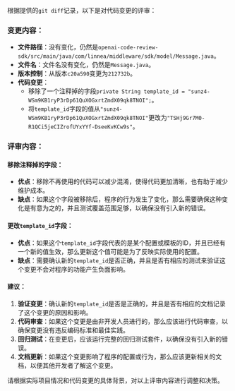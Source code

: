 根据提供的`git diff`记录，以下是对代码变更的评审：

### 变更内容：
- **文件路径**：没有变化，仍然是`openai-code-review-sdk/src/main/java/com/linnea/middleware/sdk/model/Message.java`。
- **文件名**：文件名没有变化，仍然是`Message.java`。
- **版本控制**：从版本`c20a590`变更为`212732b`。
- **代码变更**：
  - 移除了一个注释掉的字段`private String template_id = "sunz4-WSm9KB1ryP3rDp61QuXOGxrtZmdX09qk8TNOI";`。
  - 将`template_id`字段的值从`"sunz4-WSm9KB1ryP3rDp61QuXOGxrtZmdX09qk8TNOI"`更改为`"TSHj9Gr7M0-R1QCi5jeCIZrofUYxYYf-DseeKvKCw9s"`。

### 评审内容：

#### 移除注释掉的字段：
- **优点**：移除不再使用的代码可以减少混淆，使得代码更加清晰，也有助于减少维护成本。
- **缺点**：如果这个字段被移除后，程序的行为发生了变化，那么需要确保这种变化是有意为之的，并且测试覆盖范围足够，以确保没有引入新的错误。

#### 更改`template_id`字段：
- **优点**：如果这个`template_id`字段代表的是某个配置或模板的ID，并且已经有一个新的值生效，那么更新这个值可能是为了反映实际使用的配置。
- **缺点**：需要确认新的`template_id`是否正确，并且是否有相应的测试来验证这个变更不会对程序的功能产生负面影响。

#### 建议：
1. **验证变更**：确认新的`template_id`是否是正确的，并且是否有相应的文档记录了这个变更的原因和影响。
2. **代码审查**：如果这个变更是由非开发人员进行的，那么应该进行代码审查，以确保变更没有违反编码标准和最佳实践。
3. **回归测试**：在变更后，应该运行完整的回归测试套件，以确保没有引入新的错误。
4. **文档更新**：如果这个变更影响了程序的配置或行为，那么应该更新相关的文档，以便其他开发者了解这个变更。

请根据实际项目情况和代码变更的具体背景，对以上评审内容进行调整和决策。
